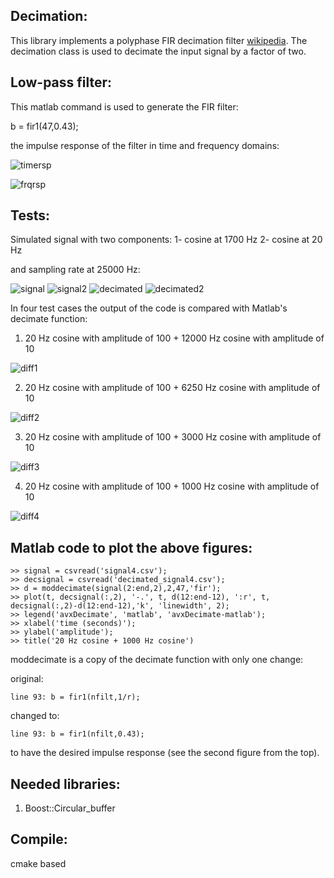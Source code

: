 Decimation:
----------
This library implements a polyphase FIR decimation filter [wikipedia](http://en.wikipedia.org/wiki/Multi-rate_digital_signal_processing#Polyphase_Decomposition). The decimation class is used to decimate the input signal by a factor of two.

Low-pass filter:
---------------
This matlab command is used to generate the FIR filter:

b = fir1(47,0.43);

the impulse response of the filter in time and frequency domains:

![timersp](doc/time_response.png)

![frqrsp](doc/frq_response.png)

Tests:
------

Simulated signal with two components:
1- cosine at 1700 Hz
2- cosine at 20 Hz

and sampling rate at 25000 Hz:

![signal](doc/signal.png)
![signal2](doc/zoomsignal.png)
![decimated](doc/decsignal.png)
![decimated2](doc/zoomdecsignal.png)


In four test cases the output of the code is compared with Matlab's decimate function:

1. 20 Hz cosine with amplitude of 100 + 12000 Hz cosine with amplitude of 10

![diff1](doc/case1.png)

2. 20 Hz cosine with amplitude of 100 + 6250 Hz cosine with amplitude of 10

![diff2](doc/case2.png)

3. 20 Hz cosine with amplitude of 100 + 3000 Hz cosine with amplitude of 10

![diff3](doc/case3.png)

4. 20 Hz cosine with amplitude of 100 + 1000 Hz cosine with amplitude of 10

![diff4](doc/case4.png)


Matlab code to plot the above figures:
--------------------------------------
    >> signal = csvread('signal4.csv');
    >> decsignal = csvread('decimated_signal4.csv');
    >> d = moddecimate(signal(2:end,2),2,47,'fir');
    >> plot(t, decsignal(:,2), '-.', t, d(12:end-12), ':r', t, decsignal(:,2)-d(12:end-12),'k', 'linewidth', 2);
    >> legend('avxDecimate', 'matlab', 'avxDecimate-matlab');
    >> xlabel('time (seconds)');
    >> ylabel('amplitude');
    >> title('20 Hz cosine + 1000 Hz cosine')

moddecimate is a copy of the decimate function with only one change:

original:

    line 93: b = fir1(nfilt,1/r);

changed to:

    line 93: b = fir1(nfilt,0.43);

to have the desired impulse response (see the second figure from the top).

Needed libraries:
------
1. Boost::Circular_buffer

Compile:
-------
cmake based


